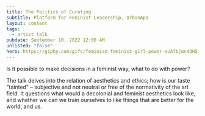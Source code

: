 ```yaml
---
title: The Politics of Curating
subtitle: Platform for Feminist Leadership, UrbanApa
layout: content
tags:
  - artist talk
pubdate: September 10, 2022 12:00 AM
unlisted: "false"
hero: https://giphy.com/gifs/feminism-feminist-girl-power-xUA7bjwn4QH5i0XbWw
---
```

Is it possible to make decisions in a feminist way, what to do with power? 

The talk delves into the relation of aesthetics and ethics; how is our taste "tainted" – subjective and not neutral or free of the normativity of the art field. It questions what would a decolonial and feminist aesthetics look like, and whether we can we train ourselves to like things that are better for the world, and us.